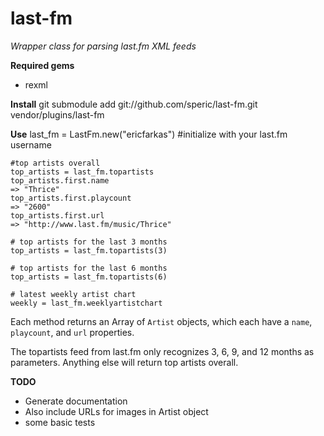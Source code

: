 last-fm
============

*Wrapper class for parsing last.fm XML feeds*

**Required gems**

* rexml

**Install**
	git submodule add git://github.com/speric/last-fm.git vendor/plugins/last-fm

**Use**
	last_fm = LastFm.new("ericfarkas") #initialize with your last.fm username
	
	#top artists overall
	top_artists = last_fm.topartists
	top_artists.first.name
	=> "Thrice"
	top_artists.first.playcount
	=> "2600"
	top_artists.first.url
	=> "http://www.last.fm/music/Thrice"

	# top artists for the last 3 months	
	top_artists = last_fm.topartists(3)

	# top artists for the last 6 months
	top_artists = last_fm.topartists(6)

	# latest weekly artist chart	
	weekly = last_fm.weeklyartistchart

Each method returns an Array of `Artist` objects, which each have a `name`, `playcount`, and `url` properties.


The topartists feed from last.fm only recognizes 3, 6, 9, and 12 months as parameters.  Anything else will return top artists overall.

**TODO**

* Generate documentation
* Also include URLs for images in Artist object
* some basic tests
